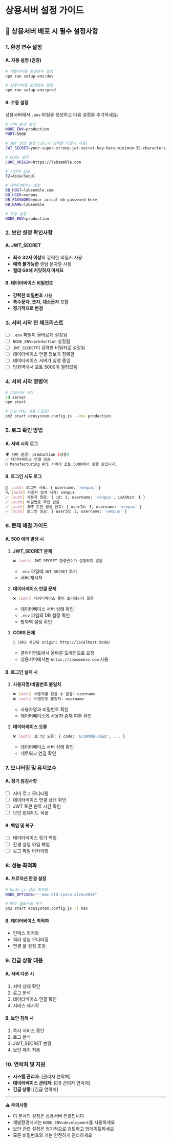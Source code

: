 # 상용서버 설정 가이드

## 🚀 상용서버 배포 시 필수 설정사항

### 1. 환경 변수 설정

#### A. 자동 설정 (권장)
```bash
# 개발서버용 환경변수 설정
npm run setup-env:dev

# 상용서버용 환경변수 설정
npm run setup-env:prod
```

#### B. 수동 설정
상용서버에서 `.env` 파일을 생성하고 다음 설정을 추가하세요:

```bash
# 서버 환경 설정
NODE_ENV=production
PORT=5000

# JWT 보안 설정 (반드시 강력한 비밀키 사용)
JWT_SECRET=your-super-strong-jwt-secret-key-here-minimum-32-characters

# CORS 설정
CORS_ORIGIN=https://labsemble.com

# 시간대 설정
TZ=Asia/Seoul

# 데이터베이스 설정
DB_HOST=labsemble.com
DB_USER=venpus
DB_PASSWORD=your-actual-db-password-here
DB_NAME=labsemble

# 로깅 설정
NODE_ENV=production
```

### 2. 보안 설정 확인사항

#### A. JWT_SECRET
- **최소 32자 이상**의 강력한 비밀키 사용
- **예측 불가능한** 랜덤 문자열 사용
- **절대 Git에 커밋하지 마세요**

#### B. 데이터베이스 비밀번호
- **강력한 비밀번호** 사용
- **특수문자, 숫자, 대소문자** 포함
- **정기적으로 변경**

### 3. 서버 시작 전 체크리스트

- [ ] `.env` 파일이 올바르게 설정됨
- [ ] `NODE_ENV=production` 설정됨
- [ ] `JWT_SECRET`이 강력한 비밀키로 설정됨
- [ ] 데이터베이스 연결 정보가 정확함
- [ ] 데이터베이스 서버가 실행 중임
- [ ] 방화벽에서 포트 5000이 열려있음

### 4. 서버 시작 명령어

```bash
# 상용서버 시작
cd server
npm start

# 또는 PM2 사용 (권장)
pm2 start ecosystem.config.js --env production
```

### 5. 로그 확인 방법

#### A. 서버 시작 로그
```bash
🌍 서버 환경: production (상용)
✅ 데이터베이스 연결 성공
🚀 Manufacturing API 서버가 포트 5000에서 실행 중입니다.
```

#### B. 로그인 시도 로그
```bash
🔐 [auth] 로그인 시도: { username: 'venpus' }
🔍 [auth] 사용자 검색 시작: venpus
✅ [auth] 사용자 찾음: { id: 3, username: 'venpus', isAdmin: 1 }
✅ [auth] 비밀번호 확인 완료
✅ [auth] JWT 토큰 생성 완료: { userId: 3, username: 'venpus' }
✅ [auth] 로그인 성공: { userId: 3, username: 'venpus' }
```

### 6. 문제 해결 가이드

#### A. 500 에러 발생 시

1. **JWT_SECRET 문제**
   ```bash
   ❌ [auth] JWT_SECRET 환경변수가 설정되지 않음
   ```
   - `.env` 파일에 `JWT_SECRET` 추가
   - 서버 재시작

2. **데이터베이스 연결 문제**
   ```bash
   ❌ [auth] 데이터베이스 풀이 초기화되지 않음
   ```
   - 데이터베이스 서버 상태 확인
   - `.env` 파일의 DB 설정 확인
   - 방화벽 설정 확인

3. **CORS 문제**
   ```bash
   🚫 CORS 차단된 origin: http://localhost:5000/
   ```
   - 클라이언트에서 올바른 도메인으로 요청
   - 상용서버에서는 `https://labsemble.com` 사용

#### B. 로그인 실패 시

1. **사용자명/비밀번호 불일치**
   ```bash
   ❌ [auth] 사용자를 찾을 수 없음: username
   ❌ [auth] 비밀번호 불일치: username
   ```
   - 사용자명과 비밀번호 확인
   - 데이터베이스에 사용자 존재 여부 확인

2. **데이터베이스 오류**
   ```bash
   ❌ [auth] 로그인 오류: { code: 'ECONNREFUSED', ... }
   ```
   - 데이터베이스 서버 상태 확인
   - 네트워크 연결 확인

### 7. 모니터링 및 유지보수

#### A. 정기 점검사항
- [ ] 서버 로그 모니터링
- [ ] 데이터베이스 연결 상태 확인
- [ ] JWT 토큰 만료 시간 확인
- [ ] 보안 업데이트 적용

#### B. 백업 및 복구
- [ ] 데이터베이스 정기 백업
- [ ] 환경 설정 파일 백업
- [ ] 로그 파일 아카이빙

### 8. 성능 최적화

#### A. 프로덕션 환경 설정
```bash
# Node.js 성능 최적화
NODE_OPTIONS="--max-old-space-size=2048"

# PM2 클러스터 모드
pm2 start ecosystem.config.js -i max
```

#### B. 데이터베이스 최적화
- 인덱스 최적화
- 쿼리 성능 모니터링
- 연결 풀 설정 조정

### 9. 긴급 상황 대응

#### A. 서버 다운 시
1. 서버 상태 확인
2. 로그 분석
3. 데이터베이스 연결 확인
4. 서비스 재시작

#### B. 보안 침해 시
1. 즉시 서비스 중단
2. 로그 분석
3. JWT_SECRET 변경
4. 보안 패치 적용

### 10. 연락처 및 지원

- **시스템 관리자**: [관리자 연락처]
- **데이터베이스 관리자**: [DB 관리자 연락처]
- **긴급 상황**: [긴급 연락처]

---

**⚠️ 주의사항**
- 이 문서의 설정은 상용서버 전용입니다
- 개발환경에서는 `NODE_ENV=development`를 사용하세요
- 보안 관련 설정은 정기적으로 검토하고 업데이트하세요
- 모든 비밀번호와 키는 안전하게 관리하세요 